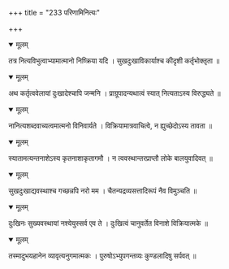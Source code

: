 +++
title = "233 परिणामिनित्यः"

+++


<details open><summary>मूलम्</summary>

तत्र नित्यविभुत्वाभ्यामात्मानो निष्क्रिया यदि । सुखदुःखाविकार्याश्च कीदृशी कर्तृभोक्तृता ॥
</details>



<details open><summary>मूलम्</summary>

अथ कर्तृत्ववेलायां दुःखादेश्चापि जन्मनि । प्राग्रूपादन्यथात्वं स्यात् नित्यताऽस्य विरुद्ध्यते ॥
</details>



<details open><summary>मूलम्</summary>

नानित्यशब्दवाच्यत्वमात्मनो विनिवार्यते । विक्रियामात्रवाचित्वे, न ह्युच्छेदोऽस्य तावता ॥
</details>



<details open><summary>मूलम्</summary>

स्यातामत्यन्तनाशेऽस्य कृतनाशाकृतागमौ । न त्ववस्थान्तरप्राप्तौ लोके बालयुवादिवत् ॥
</details>



<details open><summary>मूलम्</summary>

सुखदुःखाद्यवस्थाश्च गच्छन्नपि नरो मम । चैतन्यद्रव्यसत्तादिरूपं नैव विमुञ्चति ॥
</details>



<details open><summary>मूलम्</summary>

दुःखिनः सुख्यवस्थायां नश्येयुस्सर्व एव ते । दुःखित्वं चानुवर्तेत विनाशे विक्रियात्मके ॥
</details>



<details open><summary>मूलम्</summary>

तस्मादुभयहानेन व्यावृत्यनुगमात्मकः । पुरुषोऽभ्युपगन्तव्यः कुण्डलादिषु सर्पवत् ॥
</details>

